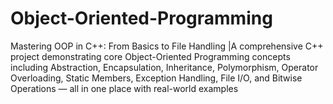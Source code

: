 # Object-Oriented-Programming
Mastering OOP in C++: From Basics to File Handling |A comprehensive C++ project demonstrating core Object-Oriented Programming concepts including Abstraction, Encapsulation, Inheritance, Polymorphism, Operator Overloading, Static Members, Exception Handling, File I/O, and Bitwise Operations — all in one place with real-world examples
